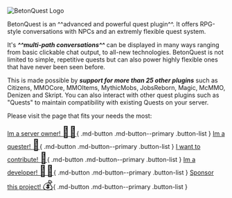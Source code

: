 <span class="centered">![BetonQuest Logo](./media/design/logo.png)</span>


BetonQuest is an ^^advanced and powerful quest plugin^^. 
It offers RPG-style conversations with NPCs and an extremly flexible quest system.    

It's _**^^multi-path conversations^^**_ can be displayed in many ways ranging from basic clickable chat output, to all-new technologies.
BetonQuest is not limited to simple, repetitive quests but can also power highly flexible ones that have never been seen before.

This is made possible by _**support for more than 25 other plugins**_ such as
Citizens, MMOCore, MMOItems, MythicMobs, JobsReborn, Magic, McMMO, Denizen and Skript. You can also interact with other quest plugins
such as "Quests" to maintain compatibility with existing Quests on your server.

Please visit the page that fits your needs the most:

[Im a server owner! <span style="font-size:25px">:man_office_worker:</span>](For-Owners.md){ .md-button .md-button--primary .button-list }
[Im a quester! <span style="font-size:25px">:memo:</span>](For-Questers.md){ .md-button .md-button--primary .button-list }
[I want to contribute! <span style="font-size:25px">:handshake:</span>](Contributing/Contributing.md){ .md-button .md-button--primary .button-list }
[Im a developer! <span style="font-size:25px">:man_technologist:</span>](Developer-Documentation/API.md){ .md-button .md-button--primary .button-list }
[Sponsor this project! <span style="font-size:25px">:moneybag:</span>](Sponsorships.md){ .md-button .md-button--primary .button-list }
